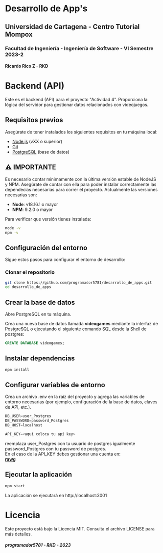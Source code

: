 # Desarrollo de App's 
## Universidad de Cartagena - Centro Tutorial Mompox
### Facultad de Ingeniería - Ingeniería de Software - VI Semestre 2023-2
#### Ricardo Rico Z - RKD


# Backend (API)

Este es el backend (API) para el proyecto "Actividad 4". Proporciona la lógica del servidor para gestionar datos relacionados con videojuegos.

## Requisitos previos

Asegúrate de tener instalados los siguientes requisitos en tu máquina local:

- [Node.js](https://nodejs.org/) (vXX o superior)
- [Git](https://git-scm.com/)
- [PostgreSQL](https://www.postgresql.org/) (base de datos)

## **⚠️ IMPORTANTE**

Es necesario contar minimamente con la última versión estable de NodeJS y NPM. Asegúrate de contar con ella para poder instalar correctamente las dependecias necesarias para correr el proyecto. Actualmente las versiónes necesarias son:

-  **Node**: v18.16.1 o mayor
-  **NPM**: 9.2.0 o mayor

Para verificar que versión tienes instalada:

```bash
node -v
npm -v
```

## Configuración del entorno

Sigue estos pasos para configurar el entorno de desarrollo:

### Clonar el repositorio

```bash
git clone https://github.com/programador5781/desarrollo_de_apps.git
cd desarrollo_de_apps
```

## Crear la base de datos
Abre PostgreSQL en tu máquina.

Crea una nueva base de datos llamada **videogames** mediante la interfaz de PostgreSQL o ejecutando el siguiente comando SQL desde la Shell de postgres:

```sql
CREATE DATABASE videogames;
```
## Instalar dependencias

```bash 
npm install
```

## Configurar variables de entorno

Crea un archivo .env en la raíz del proyecto y agrega las variables de entorno necesarias (por ejemplo, configuración de la base de datos, claves de API, etc.).

```js
DB_USER=user_Postgres
DB_PASSWORD=password_Postgres
DB_HOST=localhost

API_KEY=<aquí coloca tu api key>
```
reemplaza user_Postgres con tu usuario de postgres igualmente password_Postgres con tu password de postgres.   
En el caso de la API_KEY debes gestionar una cuenta en:  
[**rawg**](https://rawg.io/apidocs)


## Ejecutar la aplicación  

```bash
npm start
```
La aplicación se ejecutará en http://localhost:3001   



# Licencia
Este proyecto está bajo la Licencia MIT. Consulta el archivo LICENSE para más detalles.   


##### programador5781 - RKD - 2023
